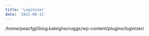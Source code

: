 ```yaml
---
title: 'Loginizer'
date: '2021-06-11'
---
```


/home/peacfgji/blog.kaleighscruggs/wp-content/plugins/loginizer/
